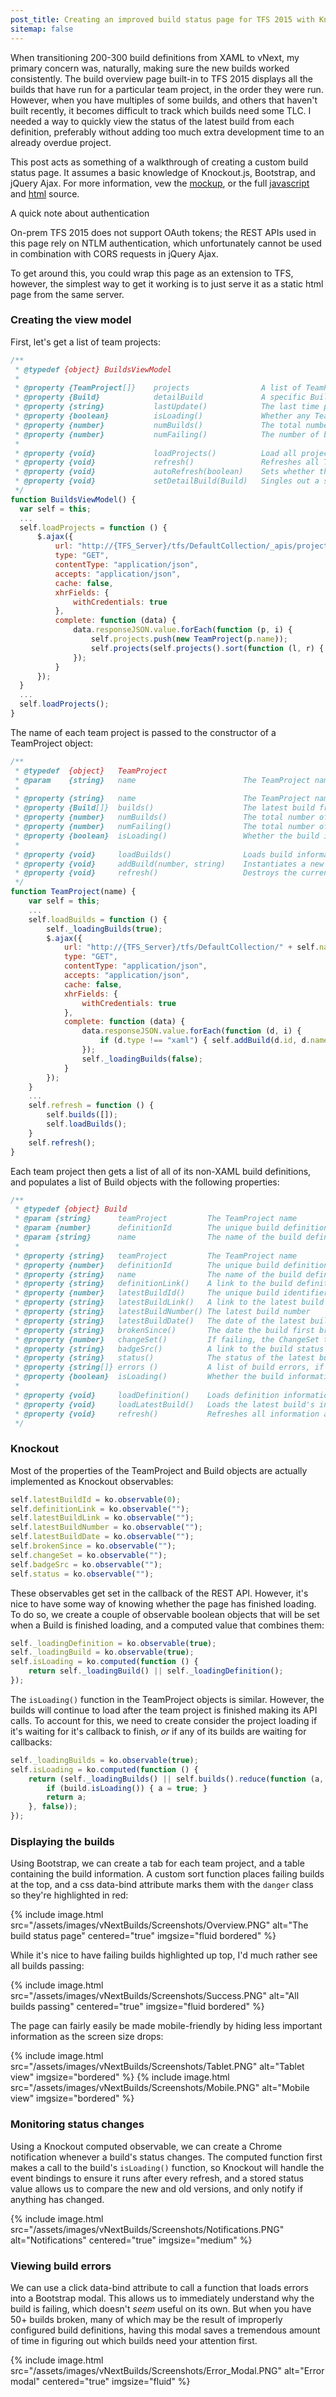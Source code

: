 ```yaml
---
post_title: Creating an improved build status page for TFS 2015 with Knockout.js and Bootstrap
sitemap: false
---
```


When transitioning 200-300 build definitions from XAML to vNext, my primary concern was, naturally, making sure the new builds worked consistently. The build overview page built-in to TFS 2015 displays all the builds that have run for a particular team project, in the order they were run. However, when you have multiples of some builds, and others that haven't built recently, it becomes difficult to track which builds need some TLC. I needed a way to quickly view the status of the latest build from each definition, preferably without adding too much extra development time to an already overdue project.

This post acts as something of a walkthrough of creating a custom build status page. It assumes a basic knowledge of Knockout.js, Bootstrap, and jQuery Ajax. For more information, vew the [mockup](/vNextBuilds), or the full [javascript](https://gist.github.com/Kujawadl/ee7e0d1a21b1e993eb967677ca23f143) and [html](https://gist.github.com/Kujawadl/4094714b43c0c60230b67848f5789a26) source.

<div class="ui mini message">
  <div class="ui header">
    A quick note about authentication
  </div>
  <p>
    On-prem TFS 2015 does not support OAuth tokens; the REST APIs used in this page rely on NTLM authentication, which unfortunately cannot be used in combination with CORS requests in jQuery Ajax.
  </p>
  <p>
    To get around this, you could wrap this page as an extension to TFS, however, the simplest way to get it working is to just serve it as a static html page from the same server.
  </p>
</div>

### Creating the view model

First, let's get a list of team projects:

```javascript
/**
 * @typedef {object} BuildsViewModel
 *
 * @property {TeamProject[]}    projects                A list of TeamProjects, retrieved from the REST apis.
 * @property {Build}            detailBuild             A specific Build object to be singled out for a detailed view, e.g. a modal .
 * @property {string}           lastUpdate()            The last time projects were hard refreshed, represented as a formatted string.
 * @property {boolean}          isLoading()             Whether any TeamProjects or Builds are (re)loading.
 * @property {number}           numBuilds()             The total number of build definitions across all projects.
 * @property {number}           numFailing()            The number of builds that are failing across all projects.
 *
 * @property {void}             loadProjects()          Load all projects.
 * @property {void}             refresh()               Refreshes all TeamProject objects by clearing their builds and re-loading from scratch. Must be done to pick up new build definitions.
 * @property {void}             autoRefresh(boolean)    Sets whether the view model should automatically refresh. If so, a hard refresh is performed every 30 minutes, and a soft refresh every 5.
 * @property {void}             setDetailBuild(Build)   Singles out a specific Build object for a detailed view.
 */
function BuildsViewModel() {
  var self = this;
  ...
  self.loadProjects = function () {
      $.ajax({
          url: "http://{TFS_Server}/tfs/DefaultCollection/_apis/projects?api-version=2.0",
          type: "GET",
          contentType: "application/json",
          accepts: "application/json",
          cache: false,
          xhrFields: {
              withCredentials: true
          },
          complete: function (data) {
              data.responseJSON.value.forEach(function (p, i) {
                  self.projects.push(new TeamProject(p.name));
                  self.projects(self.projects().sort(function (l, r) { return l.name.toLowerCase() > r.name.toLowerCase() ? 1 : -1; }));
              });
          }
      });
  }
  ...
  self.loadProjects();
}
```

The name of each team project is passed to the constructor of a TeamProject object:

```javascript
/**
 * @typedef  {object}   TeamProject
 * @param    {string}   name                        The TeamProject name; remaining information will be loaded through a RESTful API
 *
 * @property {string}   name                        The TeamProject name, e.g. ConsolePrograms
 * @property {Build[]}  builds()                    The latest build from each of the project's vNext build definitions
 * @property {number}   numBuilds()                 The total number of vNext build definitions in this project
 * @property {number}   numFailing()                The total number of failing vNext builds in this project
 * @property {boolean}  isLoading()                 Whether the build information is currently (re)loading
 *
 * @property {void}     loadBuilds()                Loads build information for this team project
 * @property {void}     addBuild(number, string)    Instantiates a new Build object and adds it to this projects list of builds
 * @property {void}     refresh()                   Destroys the current list of builds and reloads it from scratch
 */
function TeamProject(name) {
    var self = this;
    ...
    self.loadBuilds = function () {
        self._loadingBuilds(true);
        $.ajax({
            url: "http://{TFS_Server}/tfs/DefaultCollection/" + self.name + "/_apis/build/definitions?api-version=2.0",
            type: "GET",
            contentType: "application/json",
            accepts: "application/json",
            cache: false,
            xhrFields: {
                withCredentials: true
            },
            complete: function (data) {
                data.responseJSON.value.forEach(function (d, i) {
                    if (d.type !== "xaml") { self.addBuild(d.id, d.name); }
                });
                self._loadingBuilds(false);
            }
        });
    }
    ...
    self.refresh = function () {
        self.builds([]);
        self.loadBuilds();
    }
    self.refresh();
}
```

Each team project then gets a list of all of its non-XAML build definitions, and populates a list of Build objects with the following properties:

```javascript
/**
 * @typedef {object} Build
 * @param {string}      teamProject         The TeamProject name
 * @param {number}      definitionId        The unique build definition identifier
 * @param {string}      name                The name of the build definition
 *
 * @property {string}   teamProject         The TeamProject name
 * @property {number}   definitionId        The unique build definition identifier
 * @property {string}   name                The name of the build definition
 * @property {string}   definitionLink()    A link to the build definition
 * @property {number}   latestBuildId()     The unique build identifier
 * @property {string}   latestBuildLink()   A link to the latest build
 * @property {string}   latestBuildNumber() The latest build number
 * @property {string}   latestBuildDate()   The date of the latest build, represented as a pre-formatted string
 * @property {string}   brokenSince()       The date the build first broke (if it's currently failing, otherwise empty string)
 * @property {number}   changeSet()         If failing, the ChangeSet that broke the build; otherwise, the changeset that triggered the latest build
 * @property {string}   badgeSrc()          A link to the build status badge (img src)
 * @property {string}   status()            The status of the latest build: enum { succeeded, partiallySucceeded, canceled, failed }
 * @property {string[]} errors ()           A list of build errors, if any
 * @property {boolean}  isLoading()         Whether the build information is currently (re)loading
 *
 * @property {void}     loadDefinition()    Loads definition information for this build
 * @property {void}     loadLatestBuild()   Loads the latest build's information, such as status and build number
 * @property {void}     refresh()           Refreshes all information about this build
 */
 ```

### Knockout

Most of the properties of the TeamProject and Build objects are actually implemented as Knockout observables:

```javascript
self.latestBuildId = ko.observable(0);
self.definitionLink = ko.observable("");
self.latestBuildLink = ko.observable("");
self.latestBuildNumber = ko.observable("");
self.latestBuildDate = ko.observable("");
self.brokenSince = ko.observable("");
self.changeSet = ko.observable("");
self.badgeSrc = ko.observable("");
self.status = ko.observable("");
```

These observables get set in the callback of the REST API. However, it's nice to have some way of knowing whether the page has finished loading. To do so, we create a couple of observable boolean objects that will be set when a Build is finished loading, and a computed value that combines them:

```javascript
self._loadingDefinition = ko.observable(true);
self._loadingBuild = ko.observable(true);
self.isLoading = ko.computed(function () {
    return self._loadingBuild() || self._loadingDefinition();
});
```

The `isLoading()` function in the TeamProject objects is similar. However, the builds will continue to load after the team project is finished making its API calls. To account for this, we need to create consider the project loading if it's waiting for it's callback to finish, *or* if any of its builds are waiting for callbacks:

```javascript
self._loadingBuilds = ko.observable(true);
self.isLoading = ko.computed(function () {
    return (self._loadingBuilds() || self.builds().reduce(function (a, build) {
        if (build.isLoading()) { a = true; }
        return a;
    }, false));
});
```

### Displaying the builds

Using Bootstrap, we can create a tab for each team project, and a table containing the build information. A custom sort function places failing builds at the top, and a css data-bind attribute marks them with the `danger` class so they're highlighted in red:

{% include image.html src="/assets/images/vNextBuilds/Screenshots/Overview.PNG" alt="The build status page" centered="true" imgsize="fluid bordered" %}

While it's nice to have failing builds highlighted up top, I'd much rather see all builds passing:

{% include image.html src="/assets/images/vNextBuilds/Screenshots/Success.PNG" alt="All builds passing" centered="true" imgsize="fluid bordered" %}

The page can fairly easily be made mobile-friendly by hiding less important information as the screen size drops:

<div class="ui basic center aligned segment">
  <div class="ui medium images">
    {% include image.html src="/assets/images/vNextBuilds/Screenshots/Tablet.PNG" alt="Tablet view" imgsize="bordered" %}
    {% include image.html src="/assets/images/vNextBuilds/Screenshots/Mobile.PNG" alt="Mobile view" imgsize="bordered" %}
  </div>
</div>

### Monitoring status changes

Using a Knockout computed observable, we can create a Chrome notification whenever a build's status changes. The computed function first makes a call to the build's `isLoading()` function, so Knockout will handle the event bindings to ensure it runs after every refresh, and a stored status value allows us to compare the new and old versions, and only notify if anything has changed.

{% include image.html src="/assets/images/vNextBuilds/Screenshots/Notifications.PNG" alt="Notifications" centered="true" imgsize="medium" %}

### Viewing build errors

We can use a click data-bind attribute to call a function that loads errors into a Bootstrap modal. This allows us to immediately understand why the build is failing, which doesn't *seem* useful on its own. But when you have 50+ builds broken, many of which may be the result of improperly configured build definitions, having this modal saves a tremendous amount of time in figuring out which builds need your attention first.

{% include image.html src="/assets/images/vNextBuilds/Screenshots/Error_Modal.PNG" alt="Error modal" centered="true" imgsize="fluid" %}
